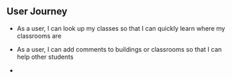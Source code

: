 ## User Journey

- As a user, I can look up my classes so that I can quickly learn where my classrooms are

- As a user, I can add comments to buildings or classrooms so that I can help other students

- 